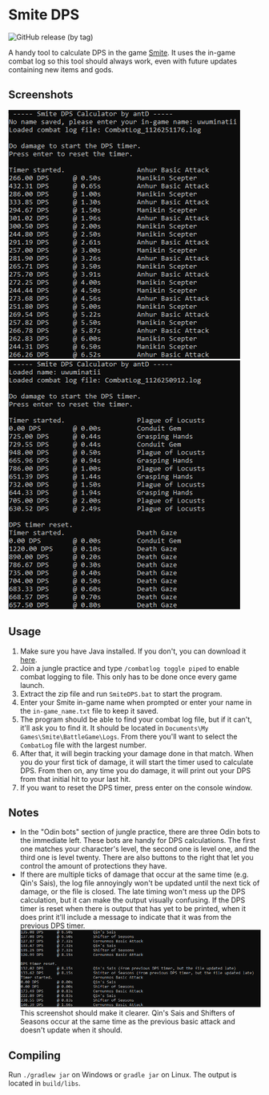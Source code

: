 # Smite DPS

![GitHub release (by tag)](https://img.shields.io/github/downloads/antD97/SmiteDPS/v1.1/total)

A handy tool to calculate DPS in the game [Smite](https://smitegame.com/). It uses the in-game
combat log so this tool should always work, even with future updates containing new items and gods.

## Screenshots

![Screenshot 1](pics/screenshot1.png) ![Screenshot 2](pics/screenshot2.png)

## Usage

1. Make sure you have Java installed. If you don't, you can download it [here](https://www.java.com/en/download/).
2. Join a jungle practice and type `/combatlog toggle piped` to enable combat logging to file. This
   only has to be done once every game launch.
3. Extract the zip file and run `SmiteDPS.bat` to start the program.
4. Enter your Smite in-game name when prompted or enter your name in the `in-game_name.txt` file to
   keep it saved.
5. The program should be able to find your combat log file, but if it can't, it'll ask you to find
   it. It should be located in `Documents\My Games\Smite\BattleGame\Logs`. From there you'll want to
   select the `CombatLog` file with the largest number.
6. After that, it will begin tracking your damage done in that match. When you do your first tick of
   damage, it will start the timer used to calculate DPS. From then on, any time you do damage, it
   will print out your DPS from that initial hit to your last hit.
7. If you want to reset the DPS timer, press enter on the console window.

## Notes

- In the "Odin bots" section of jungle practice, there are three Odin bots to the immediate left.
  These bots are handy for DPS calculations. The first one matches your character's level, the
  second one is level one, and the third one is level twenty. There are also buttons to the right
  that let you control the amount of protections they have.
- If there are multiple ticks of damage that occur at the same time (e.g. Qin's Sais), the log file
  annoyingly won't be updated until the next tick of damage, or the file is closed. The late timing
  won't mess up the DPS calculation, but it can make the output visually confusing. If the DPS timer
  is reset when there is output that has yet to be printed, when it does print it'll include a
  message to indicate that it was from the previous DPS timer.  
  ![Screenshot 3](pics/screenshot3.png)  
  This screenshot should make it clearer. Qin's Sais and Shifters of Seasons occur at the same time
  as the previous basic attack and doesn't update when it should.

## Compiling

Run `./gradlew jar` on Windows or `gradle jar` on Linux. The output is located in `build/libs`.
